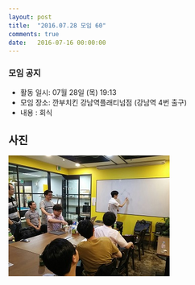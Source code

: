 ```yaml
---
layout: post
title:  "2016.07.28 모임 60"
comments: true
date:   2016-07-16 00:00:00
---
```


### 모임 공지

- 활동 일시: 07월 28일 (목) 19:13
- 모임 장소: 깐부치킨 강남역플래티넘점 (강남역 4번 출구)
- 내용 : 회식



## 사진
![사진](https://raw.githubusercontent.com/seirion/aaa/gh-pages/images/aaa/aaa_58_01.jpg)

